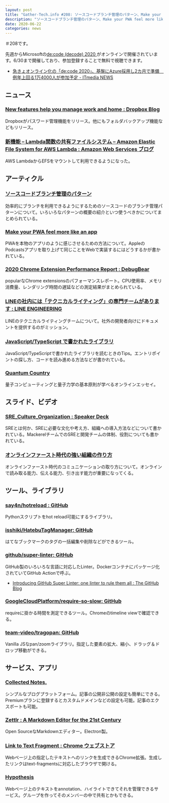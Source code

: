 ```yaml
---
layout: post
title: "Gather-Tech.info #208: ソースコードブランチ管理のパターン、Make your PWA feel more like an app など"
description: "ソースコードブランチ管理のパターン、Make your PWA feel more like an app など"
date: 2020-06-22
categories: news
---
```


＃208です。

先週からMicrosoftの[de:code (decode) 2020 ](https://www.microsoft.com/ja-jp/events/decode/2020/default.aspx)がオンラインで開催されています。6/30まで開催しており、参加登録することで無料で視聴できます。

- [急きょオンライン化の「de:code 2020」、基盤にAzure採用し2カ月で準備　例年上回る1万4000人が参加予定 - ITmedia NEWS](https://www.itmedia.co.jp/news/articles/2006/16/news147.html)

## ニュース

### [New features help you manage work and home : Dropbox Blog](https://blog.dropbox.com/topics/product-tips/new-dropbox-helps-manage-work-and-home)

Dropboxがパスワード管理機能をリリース。他にもフォルダバックアップ機能などもリリース。

### [新機能 – Lambda関数の共有ファイルシステム – Amazon Elastic File System for AWS Lambda : Amazon Web Services ブログ](https://aws.amazon.com/jp/blogs/news/new-a-shared-file-system-for-your-lambda-functions/)

AWS LambdaからEFSをマウントして利用できるようになった。

## アーティクル

### [ソースコードブランチ管理のパターン](https://bliki-ja.github.io/PatternsForManagingSourceCodeBranches/)

効率的にブランチを利用できるようにするためのソースコードのブランチ管理パターンについて。いろいろなパターンの概要の紹介といつ使うべきかについてまとめられている。

### [Make your PWA feel more like an app](https://web.dev/app-like-pwas/)

PWAを本物のアプリのように感じさせるための方法について。AppleのPodcastsアプリを取り上げて同じことをWebで実装するにはどうするかが書かれている。

### [2020 Chrome Extension Performance Report : DebugBear](https://www.debugbear.com/blog/2020-chrome-extension-performance-report)

popularなChrome extensionsのパフォーマンスレポート。CPU使用率、メモリ消費量、レンダリング時間の遅延などの測定結果がまとめられている。

### [LINEの社内には「テクニカルライティング」の専門チームがあります : LINE ENGINEERING](https://engineering.linecorp.com/ja/blog/line-technical-writing/)

LINEのテクニカルライティングチームについて。社外の開発者向けにドキュメントを提供するのがミッション。

### [JavaScript/TypeScript で書かれたライブラリ](https://blog.ojisan.io/how-to-read-js)

JavaScript/TypeScriptで書かれたライブラリを読むときのTips。エントリポイントの探し方、コードを読み進める方法などが書かれている。

### [Quantum Country](https://quantum.country/)

量子コンピューティングと量子力学の基本原則が学べるオンラインエッセイ。

## スライド、ビデオ

### [SRE_Culture_Organization : Speaker Deck](https://speakerdeck.com/masayoshi/sre-culture-organization)

SREとは何か、SREに必要な文化や考え方、組織への導入方法などについて書かれている。MackerelチームでのSREと開発チームの体制、役割についても書かれている。

### [オンラインファースト時代の強い組織の作り方](https://utf-8.jp/public/2020/0525/hasegawa.pdf)

オンラインファースト時代のコミュニケーションの取り方について。オンラインで読み取る能力、伝える能力、引き出す能力が重要になってくる。

## ツール、ライブラリ

### [say4n/hotreload : GitHub](https://github.com/say4n/hotreload)

Pythonスクリプトをhot reload可能にするライブラリ。

### [isshiki/HatebuTagManager: GitHub](https://github.com/isshiki/HatebuTagManager)

はてなブックマークのタグの一括編集や削除などができるツール。

### [github/super-linter: GitHub](https://github.com/github/super-linter)

GitHub製のいろいろな言語に対応したLinter。Dockerコンテナにパッケージ化されていてGitHub Actionで呼ぶ。

- [Introducing GitHub Super Linter: one linter to rule them all : The GitHub Blog](https://github.blog/2020-06-18-introducing-github-super-linter-one-linter-to-rule-them-all/)

### [GoogleCloudPlatform/require-so-slow: GitHub](https://github.com/GoogleCloudPlatform/require-so-slow)

requireに掛かる時間を測定できるツール。Chromeのtimeline viewで確認できる。

### [team-video/tragopan: GitHub](https://github.com/team-video/tragopan)

Vanilla JSなpan/zoomライブラリ。指定した要素の拡大、縮小、ドラッグ＆ドロップ移動ができる。

## サービス、アプリ

### [Collected Notes.](https://collectednotes.com/)

シンプルなブログプラットフォーム。記事の公開非公開の設定も簡単にできる。Premiumプランに登録するとカスタムドメインなどの設定も可能。記事のエクスポートも可能。

### [Zettlr : A Markdown Editor for the 21st Century](https://www.zettlr.com/)

Open SourceなMarkdownエディター。Electron製。

### [Link to Text Fragment : Chrome ウェブストア](https://chrome.google.com/webstore/detail/link-to-text-fragment/pbcodcjpfjdpcineamnnmbkkmkdpajjg)

Webページ上の指定したテキストへのリンクを生成できるChrome拡張。生成したリンクはtext-fragmentsに対応したブラウザで開ける。

### [Hypothesis](https://web.hypothes.is/)

Webページ上のテキストをannotation、ハイライトできてそれを管理できるサービス。グループを作ってそのメンバーの中で共有とかもできる。
